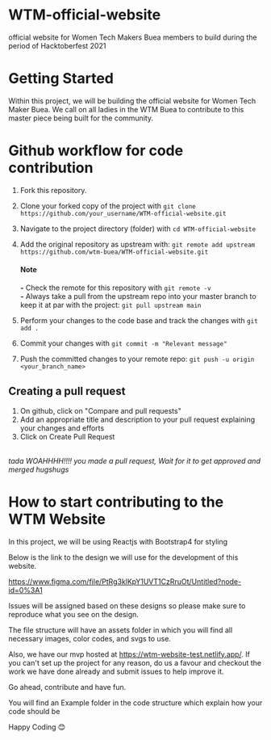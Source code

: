 # WTM-official-website

official website for Women Tech Makers Buea members to build during the period of Hacktoberfest 2021

# Getting Started

Within this project, we will be building the official website for Women Tech Maker Buea.
We call on all ladies in the WTM Buea to contribute to this master piece being built for the community.

# Github workflow for code contribution

1. Fork this repository.

2. Clone your forked copy of the project with ```git clone https://github.com/your_username/WTM-official-website.git```

3. Navigate to the project directory (folder) with ```cd WTM-official-website```

4. Add the original repository as upstream with: ```git remote add upstream https://github.com/wtm-buea/WTM-official-website.git```
    #### Note
    <b>-</b> Check the remote for this repository with ``` git remote -v ``` <br>
    <b>-</b> Always take a pull from the upstream repo into your master branch to keep it at par with the project: ```git pull upstream main```
  
5. Perform your changes to the code base and track the changes with ```git add .```

7. Commit your changes with ```git commit -m "Relevant message"```

8. Push the committed changes to your remote repo: ```git push -u origin <your_branch_name>```

## Creating a pull request
1. On github, click on "Compare and pull requests"
2. Add an appropriate title and description to your pull request explaining your changes and efforts
3. Click on Create Pull Request
<br/>
<em>tada WOAHHHH!!!! you made a pull request, Wait for it to get approved and merged hugshugs</em>

# How to start contributing to the WTM Website

In this project, we will be using Reactjs with Bootstrap4 for styling

Below is the link to the design we will use for the development of this website.

https://www.figma.com/file/PtRg3klKpY1UVT1CzRruOt/Untitled?node-id=0%3A1

Issues will be assigned based on these designs so please make sure to reproduce what you see on the design.

The file structure will have an assets folder in which you will find all necessary images, color codes, and svgs to use.

Also, we have our mvp hosted at https://wtm-website-test.netlify.app/. If you can't set up the project for any reason, do us a favour and
checkout the work we have done already and submit issues to help improve it.

Go ahead, contribute and have fun.

You will find an Example folder in the code structure which explain how your code should be

Happy Coding 😊
